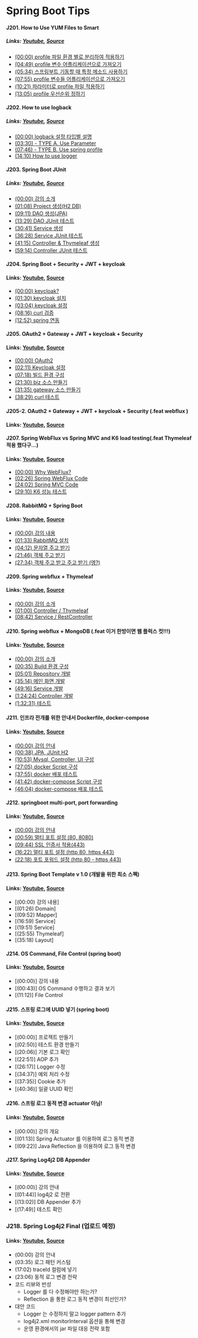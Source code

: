 # Spring Boot Tips  


#### J201. How to Use YUM Files to Smart
##### Links: [Youtube](https://www.youtube.com/watch?v=QFsFOggPXAc&list=PLogzC_RPf25FXvkWEK4IafUylvWCkPI8i&index=1), [Source](https://github.com/parkseungchul/j200/tree/master/j201)
 - [(00:00) profile 파일 환경 별로 분리하여 적용하기](https://www.youtube.com/watch?v=QFsFOggPXAc&list=PLogzC_RPf25FXvkWEK4IafUylvWCkPI8i&index=1&t=0s)
 - [(04:49) profile 변수 어플리케이션으로 가져오기](https://www.youtube.com/watch?v=QFsFOggPXAc&list=PLogzC_RPf25FXvkWEK4IafUylvWCkPI8i&index=1&t=289s)
 - [(05:34) 스프링부트 기동할 때 특정 메소드 사용하기](https://www.youtube.com/watch?v=QFsFOggPXAc&list=PLogzC_RPf25FXvkWEK4IafUylvWCkPI8i&index=1&t=334s)
 - [(07:55) profile 변수들 어플리케이션으로 가져오기](https://www.youtube.com/watch?v=QFsFOggPXAc&list=PLogzC_RPf25FXvkWEK4IafUylvWCkPI8i&index=1&t=475s)
 - [(10:21) 파라미터로 profile 파일 적용하기](https://www.youtube.com/watch?v=QFsFOggPXAc&list=PLogzC_RPf25FXvkWEK4IafUylvWCkPI8i&index=1&t=621s)
 - [(13:05) profile 우선순위 정하기](https://www.youtube.com/watch?v=QFsFOggPXAc&list=PLogzC_RPf25FXvkWEK4IafUylvWCkPI8i&index=1&t=785s)

 
#### J202. How to use logback
##### Links: [Youtube](https://www.youtube.com/watch?v=BlQYF1DfJIg&list=PLogzC_RPf25FXvkWEK4IafUylvWCkPI8i&index=2), [Source](https://github.com/parkseungchul/j200/tree/master/j202)
 - [(00:00) logback 설정 타입별 설명](https://www.youtube.com/watch?v=BlQYF1DfJIg&list=PLogzC_RPf25FXvkWEK4IafUylvWCkPI8i&index=2&t=0s)
 - [(03:30) - TYPE A. Use Parameter](https://www.youtube.com/watch?v=BlQYF1DfJIg&list=PLogzC_RPf25FXvkWEK4IafUylvWCkPI8i&index=2&t=210s)
 - [(07:46) - TYPE B. Use spring profile](https://www.youtube.com/watch?v=BlQYF1DfJIg&list=PLogzC_RPf25FXvkWEK4IafUylvWCkPI8i&index=2&t=466s)
 - [(14:10) How to use logger](https://www.youtube.com/watch?v=BlQYF1DfJIg&list=PLogzC_RPf25FXvkWEK4IafUylvWCkPI8i&index=2&t=850s)
 

#### J203. Spring Boot JUnit
##### Links: [Youtube](https://www.youtube.com/watch?v=YW-KPFSLcS4&list=PLogzC_RPf25FXvkWEK4IafUylvWCkPI8i&index=3), [Source](https://github.com/parkseungchul/j200/tree/master/j203)
 - [(00:00) 강의 소개](https://www.youtube.com/watch?v=YW-KPFSLcS4&list=PLogzC_RPf25FXvkWEK4IafUylvWCkPI8i&index=3&t=0s)
 - [(01:08) Project 생성(H2 DB)](https://www.youtube.com/watch?v=YW-KPFSLcS4&list=PLogzC_RPf25FXvkWEK4IafUylvWCkPI8i&index=3&t=68s)
 - [(09:11) DAO 생성(JPA)](https://www.youtube.com/watch?v=YW-KPFSLcS4&list=PLogzC_RPf25FXvkWEK4IafUylvWCkPI8i&index=3&t=551s)
 - [(13:29) DAO JUnit 테스트](https://www.youtube.com/watch?v=YW-KPFSLcS4&list=PLogzC_RPf25FXvkWEK4IafUylvWCkPI8i&index=3&t=809s)
 - [(30:41) Service 생성](https://www.youtube.com/watch?v=YW-KPFSLcS4&list=PLogzC_RPf25FXvkWEK4IafUylvWCkPI8i&index=3&t=1841s)
 - [(36:28) Service JUnit 테스트](https://www.youtube.com/watch?v=YW-KPFSLcS4&list=PLogzC_RPf25FXvkWEK4IafUylvWCkPI8i&index=3&t=2188s)
 - [(41:15) Controller & Thymeleaf 생성](https://www.youtube.com/watch?v=YW-KPFSLcS4&list=PLogzC_RPf25FXvkWEK4IafUylvWCkPI8i&index=3&t=2475s)
 - [(59:14) Controller JUnit 테스트](https://www.youtube.com/watch?v=YW-KPFSLcS4&list=PLogzC_RPf25FXvkWEK4IafUylvWCkPI8i&index=3&t=3554s)


#### J204. Spring Boot + Security + JWT + keycloak
#### Links: [Youtube](https://www.youtube.com/watch?v=gEJpwogGbHw&list=PLogzC_RPf25FXvkWEK4IafUylvWCkPI8i&index=4), [Source](https://github.com/parkseungchul/j200/tree/master/j204)
 - [(00:00) keycloak?](https://www.youtube.com/watch?v=gEJpwogGbHw&list=PLogzC_RPf25FXvkWEK4IafUylvWCkPI8i&index=4&t=0s)
 - [(01:30) keycloak 설치](https://www.youtube.com/watch?v=gEJpwogGbHw&list=PLogzC_RPf25FXvkWEK4IafUylvWCkPI8i&index=4&t=90s)
 - [(03:04) keycloak 설정](https://www.youtube.com/watch?v=gEJpwogGbHw&list=PLogzC_RPf25FXvkWEK4IafUylvWCkPI8i&index=4&t=184s)
 - [(08:16) curl 검증](https://www.youtube.com/watch?v=gEJpwogGbHw&list=PLogzC_RPf25FXvkWEK4IafUylvWCkPI8i&index=4&t=496s)
 - [(12:52) spring 연동](https://www.youtube.com/watch?v=gEJpwogGbHw&list=PLogzC_RPf25FXvkWEK4IafUylvWCkPI8i&index=4&t=772s)

 
#### J205. OAuth2 + Gateway + JWT + keycloak + Security
#### Links: [Youtube](https://www.youtube.com/watch?v=HOmIz9qntCo&list=PLogzC_RPf25FXvkWEK4IafUylvWCkPI8i&index=5), [Source](https://github.com/parkseungchul/j200/tree/master/j205/biz)
 - [(00:00) OAuth2](https://www.youtube.com/watch?v=HOmIz9qntCo&list=PLogzC_RPf25FXvkWEK4IafUylvWCkPI8i&index=5&t=0s)
 - [(02:11) Keycloak 설정](https://www.youtube.com/watch?v=HOmIz9qntCo&list=PLogzC_RPf25FXvkWEK4IafUylvWCkPI8i&index=5&t=131s)
 - [(07:18) 빌드 환경 구성](https://www.youtube.com/watch?v=HOmIz9qntCo&list=PLogzC_RPf25FXvkWEK4IafUylvWCkPI8i&index=5&t=438s)
 - [(21:30) biz 소스 만들기](https://www.youtube.com/watch?v=HOmIz9qntCo&list=PLogzC_RPf25FXvkWEK4IafUylvWCkPI8i&index=5&t=1290s)
 - [(31:35) gateway 소스 만들기](https://www.youtube.com/watch?v=HOmIz9qntCo&list=PLogzC_RPf25FXvkWEK4IafUylvWCkPI8i&index=5&t=1895s)
 - [(38:29) curl 테스트](https://www.youtube.com/watch?v=HOmIz9qntCo&list=PLogzC_RPf25FXvkWEK4IafUylvWCkPI8i&index=5&t=2309s)
 

#### J205-2. OAuth2 + Gateway + JWT + keycloak + Security (.feat webflux )
#### Links: [Youtube](https://www.youtube.com/watch?v=qt6wRvWrkZk&list=PLogzC_RPf25FXvkWEK4IafUylvWCkPI8i&index=6), [Source](https://github.com/parkseungchul/j200/tree/master/j205/biz2)


#### J207. Spring WebFlux vs Spring MVC and K6 load testing(.feat Thymeleaf 적용 했다구...)
#### Links: [Youtube](https://www.youtube.com/watch?v=qBq1ky5c9Eo&list=PLogzC_RPf25FXvkWEK4IafUylvWCkPI8i&index=7), [Source](https://github.com/parkseungchul/j200/tree/master/j207)
 - [(00:00) Why WebFlux?](https://www.youtube.com/watch?v=qBq1ky5c9Eo&list=PLogzC_RPf25FXvkWEK4IafUylvWCkPI8i&index=7&t=0s)
 - [(02:26) Spring WebFlux Code](https://www.youtube.com/watch?v=qBq1ky5c9Eo&list=PLogzC_RPf25FXvkWEK4IafUylvWCkPI8i&index=7&t=146s)
 - [(24:02) Spring MVC Code](https://www.youtube.com/watch?v=qBq1ky5c9Eo&list=PLogzC_RPf25FXvkWEK4IafUylvWCkPI8i&index=7&t=1442s)
 - [(29:10) K6 성능 테스트](https://www.youtube.com/watch?v=qBq1ky5c9Eo&list=PLogzC_RPf25FXvkWEK4IafUylvWCkPI8i&index=7&t=1750s)


#### J208. RabbitMQ + Spring Boot
#### Links: [Youtube](https://www.youtube.com/watch?v=80y2C54KPxg&list=PLogzC_RPf25FXvkWEK4IafUylvWCkPI8i&index=8), [Source](https://github.com/parkseungchul/j200/tree/master/j208)
 - [(00:00) 강의 내용](https://www.youtube.com/watch?v=80y2C54KPxg&list=PLogzC_RPf25FXvkWEK4IafUylvWCkPI8i&index=8&t=0s)
 - [(01:33) RabbitMQ 설치](https://www.youtube.com/watch?v=80y2C54KPxg&list=PLogzC_RPf25FXvkWEK4IafUylvWCkPI8i&index=8&t=93s)
 - [(04:12) 문자열 주고 받기](https://www.youtube.com/watch?v=80y2C54KPxg&list=PLogzC_RPf25FXvkWEK4IafUylvWCkPI8i&index=8&t=252s)
 - [(21:46) 객체 주고 받기](https://www.youtube.com/watch?v=80y2C54KPxg&list=PLogzC_RPf25FXvkWEK4IafUylvWCkPI8i&index=8&t=1306s)
 - [(27:34) 객체 주고 받고 주고 받기 (엥?)](https://www.youtube.com/watch?v=80y2C54KPxg&list=PLogzC_RPf25FXvkWEK4IafUylvWCkPI8i&index=8&t=1654s)


#### J209. Spring webflux + Thymeleaf
#### Links: [Youtube](https://www.youtube.com/watch?v=6zyntdUEq3Q&list=PLogzC_RPf25FXvkWEK4IafUylvWCkPI8i&index=9), [Source](https://github.com/parkseungchul/j200/tree/master/j209)
 - [(00:00) 강의 소개](https://www.youtube.com/watch?v=6zyntdUEq3Q&list=PLogzC_RPf25FXvkWEK4IafUylvWCkPI8i&index=9&t=0s)
 - [(01:00) Controller / Thymeleaf](https://www.youtube.com/watch?v=6zyntdUEq3Q&list=PLogzC_RPf25FXvkWEK4IafUylvWCkPI8i&index=9&t=60s)
 - [(08:42) Service / RestController](https://www.youtube.com/watch?v=6zyntdUEq3Q&list=PLogzC_RPf25FXvkWEK4IafUylvWCkPI8i&index=9&t=522s)


#### J210. Spring webflux + MongoDB (.feat 이거 한방이면 웹 플럭스 컷!!!)
#### Links: [Youtube](https://www.youtube.com/watch?v=dk91mO_stQc&list=PLogzC_RPf25FXvkWEK4IafUylvWCkPI8i&index=10), [Source](https://github.com/parkseungchul/j200/tree/master/j210)
 - [(00:00) 강의 소개](https://www.youtube.com/watch?v=dk91mO_stQc&list=PLogzC_RPf25FXvkWEK4IafUylvWCkPI8i&index=10&t=0s)
 - [(00:35) Build 환경 구성](https://www.youtube.com/watch?v=dk91mO_stQc&list=PLogzC_RPf25FXvkWEK4IafUylvWCkPI8i&index=10&t=35s)
 - [(05:01) Repository 개발](https://www.youtube.com/watch?v=dk91mO_stQc&list=PLogzC_RPf25FXvkWEK4IafUylvWCkPI8i&index=10&t=301s)
 - [(35:14) 메인 화면 개발](https://www.youtube.com/watch?v=dk91mO_stQc&list=PLogzC_RPf25FXvkWEK4IafUylvWCkPI8i&index=10&t=2114s)
 - [(49:16) Service 개발](https://www.youtube.com/watch?v=dk91mO_stQc&list=PLogzC_RPf25FXvkWEK4IafUylvWCkPI8i&index=10&t=2956s)
 - [(1:24:24) Controller 개발](https://www.youtube.com/watch?v=dk91mO_stQc&list=PLogzC_RPf25FXvkWEK4IafUylvWCkPI8i&index=10&t=5064s)
 - [(1:32:31) 테스트](https://www.youtube.com/watch?v=dk91mO_stQc&list=PLogzC_RPf25FXvkWEK4IafUylvWCkPI8i&index=10&t=5551s)

 
#### J211. 인프라 전개를 위한 안내서 Dockerfile, docker-compose
#### Links: [Youtube](https://www.youtube.com/watch?v=cj061SpRTCE&list=PLogzC_RPf25FXvkWEK4IafUylvWCkPI8i&index=11), [Source](https://github.com/parkseungchul/j200/tree/master/j211)
 - [(00:00) 강의 안내](https://www.youtube.com/watch?v=cj061SpRTCE&list=PLogzC_RPf25FXvkWEK4IafUylvWCkPI8i&index=11&t=0s)
 - [(00:38) JPA, JUnit H2](https://www.youtube.com/watch?v=cj061SpRTCE&list=PLogzC_RPf25FXvkWEK4IafUylvWCkPI8i&index=11&t=38s)
 - [(10:53) Mysql, Controller, UI 구성](https://www.youtube.com/watch?v=cj061SpRTCE&list=PLogzC_RPf25FXvkWEK4IafUylvWCkPI8i&index=11&t=653s)
 - [(27:05) docker Script 구성](https://www.youtube.com/watch?v=cj061SpRTCE&list=PLogzC_RPf25FXvkWEK4IafUylvWCkPI8i&index=11&t=1625s)
 - [(37:55) docker 배포 테스트](https://www.youtube.com/watch?v=cj061SpRTCE&list=PLogzC_RPf25FXvkWEK4IafUylvWCkPI8i&index=11&t=2275s)
 - [(41:42) docker-compose Script 구성](https://www.youtube.com/watch?v=cj061SpRTCE&list=PLogzC_RPf25FXvkWEK4IafUylvWCkPI8i&index=11&t=2502s)
 - [(46:04) docker-compose 배포 테스트](https://www.youtube.com/watch?v=cj061SpRTCE&list=PLogzC_RPf25FXvkWEK4IafUylvWCkPI8i&index=11&t=2764s)

 
#### J212. springboot multi-port, port forwarding
#### Links: [Youtube](https://www.youtube.com/watch?v=fKE9MD1pH7E&list=PLogzC_RPf25FXvkWEK4IafUylvWCkPI8i&index=12), [Source](https://github.com/parkseungchul/j200/tree/master/j212)
 - [(00:00) 강의 안내](https://www.youtube.com/watch?v=fKE9MD1pH7E&list=PLogzC_RPf25FXvkWEK4IafUylvWCkPI8i&index=12&t=0s)
 - [(00:59) 멀티 포트 설정 (80, 8080)](https://www.youtube.com/watch?v=fKE9MD1pH7E&list=PLogzC_RPf25FXvkWEK4IafUylvWCkPI8i&index=12&t=59s)
 - [(09:44) SSL 인증서 적용(443)](https://www.youtube.com/watch?v=fKE9MD1pH7E&list=PLogzC_RPf25FXvkWEK4IafUylvWCkPI8i&index=12&t=584s)
 - [(16:22) 멀티 포트 설정 (http 80, https 443)](https://www.youtube.com/watch?v=fKE9MD1pH7E&list=PLogzC_RPf25FXvkWEK4IafUylvWCkPI8i&index=12&t=982s)
 - [(22:18) 포트 포워드 설정 (http 80 - https 443)](https://www.youtube.com/watch?v=fKE9MD1pH7E&list=PLogzC_RPf25FXvkWEK4IafUylvWCkPI8i&index=12&t=1338s)


#### J213. Spring Boot Template v 1.0 (개발을 위한 최소 스펙)
#### Links: [Youtube](https://www.youtube.com/watch?v=QP-yLn_gMEg&list=PLogzC_RPf25FXvkWEK4IafUylvWCkPI8i&index=13), [Source](https://github.com/parkseungchul/j200/tree/master/j213)
 - [(00:00) 강의 내용]
 - [(01:26) Domain]
 - [(09:52) Mapper]
 - [(16:59) Service]
 - [(19:51) Service]
 - [(25:55) Thymeleaf]
 - [(35:18) Layout]


#### J214. OS Command, File Control (spring boot) 
#### Links: [Youtube](https://www.youtube.com/watch?v=gJqJGKFzGms&list=PLogzC_RPf25FXvkWEK4IafUylvWCkPI8i&index=14), [Source](https://github.com/parkseungchul/j200/tree/master/j213)
 - [(00:00)] 강의 내용
 - [(00:43)] OS Command 수행하고 결과 보기
 - [(11:12)] File Control


#### J215. 스프링 로그에 UUID 넣기 (spring boot)
#### Links: [Youtube](https://www.youtube.com/watch?v=KoAQOGoS-oA&list=PLogzC_RPf25FXvkWEK4IafUylvWCkPI8i&index=15), [Source](https://github.com/parkseungchul/j200/tree/master/j215)
 - [(00:00)] 프로젝트 만들기
 - [(02:50)] 테스트 환경 만들기
 - [(20:06)] 기본 로그 확인
 - [(22:51)] AOP 추가
 - [(26:17)] Logger 수정
 - [(34:37)] 예외 처리 수정
 - [(37:35)] Cookie 추가
 - [(40:36)] 일괄 UUID 확인


#### J216. 스프링 로그 동적 변경 actuator 아님!
#### Links: [Youtube](https://www.youtube.com/watch?v=EcSoSvdXZoU&list=PLogzC_RPf25FXvkWEK4IafUylvWCkPI8i&index=16), [Source](https://github.com/parkseungchul/j200/tree/master/j216)
 - [(00:00)] 강의 개요
 - [(01:13)] Spring Actuator 를 이용하여 로그 동적 변경
 - [(09:22)] Java Reflection 을 이용하여 로그 동적 변경


#### J217. Spring Log4j2 DB Appender
#### Links: [Youtube](https://www.youtube.com/watch?v=ikE9QOJjlkk&list=PLogzC_RPf25FXvkWEK4IafUylvWCkPI8i&index=17), [Source](https://github.com/parkseungchul/j200/tree/master/j2021)
 - [(00:00)] 강의 안내
 - [(01:44)] log4j2 로 전환
 - [(13:02)] DB Appender 추가
 - [(17:49)] 테스트 확인


### J218. Spring Log4j2 Final (업로드 예정)
#### Links: [Youtube](https://www.youtube.com/watch?v=eoAnhjemtAk&list=PLogzC_RPf25FXvkWEK4IafUylvWCkPI8i&index=18),  [Source](https://github.com/parkseungchul/j200/tree/master/j2021)
 - (00:00) 강의 안내
 - (03:35) 로그 패턴 커스텀
 - (17:02) traceId 컬럼에 넣기
 - (23:06) 동적 로그 변경 전략
 - 코드 리뷰와 반성
   - Logger 를 다 수정해야만 하는가?
   - Reflection 을 통한 로그 동적 변경이 최선인가?
 - 대안 코드 
   - Logger 는 수정하지 말고 logger pattern 추가
   - log4j2.xml monitorInterval 옵션을 통해 변경
   - 운영 환경에서의 jar 파일 대응 전략 포함

